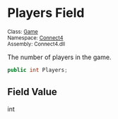 # Players Field

<sub>Class: [Game](../Game.md)  
Namespace: [Connect4](../../Connect4.md)  
Assembly: Connect4.dll</sub>

The number of players in the game.

```cs
public int Players;
```

## Field Value
int